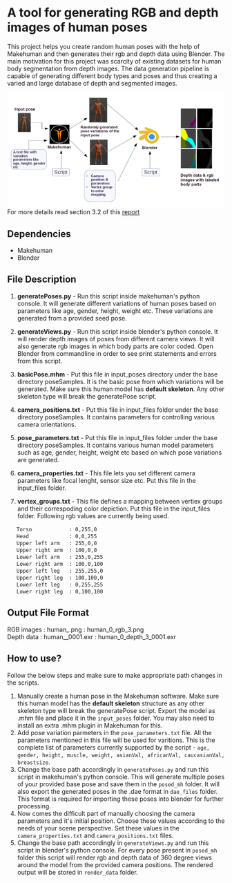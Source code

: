 # A tool for generating RGB and depth images of human poses

This project helps you create random human poses with the help of Makehuman and then generates their rgb and depth data using Blender. The main motivation for this project was scarcity of existing datasets for human body segmentation from depth images. The data generation pipeline is capable of generating different body types and poses and thus creating a varied and large database of depth and segmented images.

![](flow.png)  
For more details read section 3.2 of this [report](https://dugarsumit.github.io/files/idp-report.pdf)

## Dependencies
-  Makehuman
-  Blender

## File Description
1) **generatePoses.py** - Run this script inside makehuman's python console. It will generate different variations of human poses based on parameters like age, gender, height, weight etc. These variations are generated from a provided seed pose.

2) **generateViews.py** - Run this script inside blender's python console. It will render depth images of poses from different camera views. It will also generate rgb images in which body parts are color coded. Open Blender from commandline in order to see print statements and errors from this script.

3) **basicPose.mhm** - Put this file in input_poses directory under the base directory poseSamples. It is the basic pose
from which variations will be generated. Make sure this human model has **default skeleton**. Any other skeleton type will break the generatePose script.

4) **camera_positions.txt** - Put this file in input_files folder under the base directory poseSamples. It contains parameters for controlling various camera orientations.

5) **pose_parameters.txt** - Put this file in input_files folder under the base directory poseSamples. It contains various human model parameters such as age, gender, height, weight etc based on which pose variations are generated.

6) **camera_properties.txt** - This file lets you set different camera parameters like focal lenght, sensor size etc. Put this file in the input_files folder.

7) **vertex_groups.txt** - This file defines a mapping between vertiex groups and their correspoding color depiction. Put this file in the input_files folder. Following rgb values are currently being used.
```
   Torso            : 0,255,0
   Head             : 0,0,255
   Upper left arm   : 255,0,0
   Upper right arm  : 100,0,0
   Lower left arm   : 255,0,255
   Lower right arm  : 100,0,100
   Upper left leg   : 255,255,0
   Upper right leg  : 100,100,0
   Lower left leg   : 0,255,255
   Lower right leg  : 0,100,100
```
## Output File Format 
RGB images : human_<pose variation number>_<image type>_<camera view number>.png        : human_0_rgb_3.png  
Depth data : human_<pose variation number>_<image type>_<camera view number>_0001.exr   : human_0_depth_3_0001.exr

## How to use?
Follow the below steps and make sure to make appropriate path changes in the scripts.
1. Manually create a human pose in the Makehuman software. Make sure this human model has the **default skeleton** structure as any other skeleton type will break the generatePose script. Export the model as .mhm file and place it in the `input_poses` folder. You may also need to install an extra .mhm plugin in Makehuman for this.
2. Add pose variation parmeters in the `pose_parameters.txt` file. All the parameters mentioned in this file will be used for varitions. This is the complete list of parameters currently supported by the script - `age, gender, height, muscle, weight, asianVal, africanVal, caucasianVal, breastsize`.
3. Change the base path accordingly in `generatePoses.py` and run this script in makehuman's python console. This will generate multiple poses of your provided base pose and save them in the `posed_mh` folder. It will also export the generated poses in the .dae format in `dae_files` folder. This format is required for importing these poses into blender for further processing.
4. Now comes the difficult part of manually choosing the camera parameters and it's initial position. Choose these values according to the needs of your scene perspective. Set these values in the `camera_properties.txt` and `camera_positions.txt` files.
5. Change the base path accordingly in `generateViews.py` and run this script in blender's python console. For every pose present in `posed_mh` folder this script will render rgb and depth data of 360 degree views around the model from the provided camera positions. The rendered output will be stored in `render_data` folder. 
